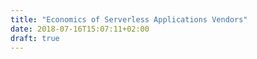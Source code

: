 ```yaml
---
title: "Economics of Serverless Applications Vendors"
date: 2018-07-16T15:07:11+02:00
draft: true
---
```


<!-- Explore kubeless (or openfaas) on GKE or EKS $$$ to Lambda at different resource tiers -->
<!-- Focus on economics -->
<!-- so many exciting things in this front... -->

<!-- 

resources:
https://github.com/awslabs/aws-sam-cli
https://github.com/awslabs/serverless-application-model
https://kubeless.io/
https://github.com/kubeless/kubeless
https://cloud.google.com/kubernetes-engine/pricing
https://aws.amazon.com/eks/pricing/
https://kubernetes.io/
https://serverless.com/
 -->
